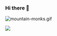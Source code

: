 ### Hi there 👋

<img src="https://s3.gifyu.com/images/mountain-monks.md.gif" alt="mountain-monks.gif" border="0" />

![](https://visitor-badge.glitch.me/badge?page_id=mchocho.mchocho)

<!--
**mchocho/mchocho** is a ✨ _special_ ✨ repository because its `README.md` (this file) appears on your GitHub profile.

Here are some ideas to get you started:

- 🔭 I’m currently working on ...
- 🌱 I’m currently learning ...
- 👯 I’m looking to collaborate on ...
- 🤔 I’m looking for help with ...
- 💬 Ask me about ...
- 📫 How to reach me: ...
- 😄 Pronouns: ...
- ⚡ Fun fact: ...
-->
